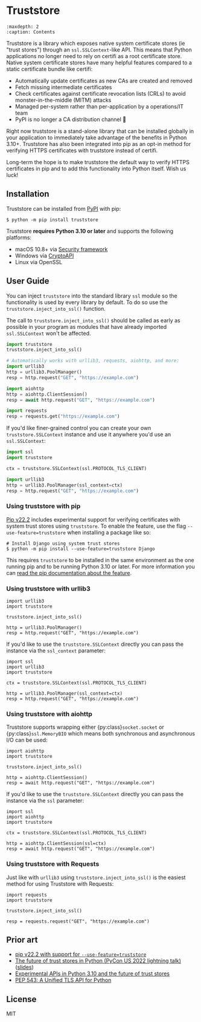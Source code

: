 # Truststore

```{toctree}
:maxdepth: 2
:caption: Contents
```

Truststore is a library which exposes native system certificate stores (ie "trust stores")
through an `ssl.SSLContext`-like API. This means that Python applications no longer need to
rely on certifi as a root certificate store. Native system certificate stores
have many helpful features compared to a static certificate bundle like certifi:

- Automatically update certificates as new CAs are created and removed
- Fetch missing intermediate certificates
- Check certificates against certificate revocation lists (CRLs) to avoid monster-in-the-middle (MITM) attacks
- Managed per-system rather than per-application by a operations/IT team
- PyPI is no longer a CA distribution channel 🥳

Right now truststore is a stand-alone library that can be installed globally in your
application to immediately take advantage of the benefits in Python 3.10+. Truststore
has also been integrated into pip as an opt-in method for verifying HTTPS certificates
with truststore instead of certifi.

Long-term the hope is to make truststore the default way to verify HTTPS certificates in pip
and to add this functionality into Python itself. Wish us luck!

## Installation

Truststore can be installed from [PyPI](https://pypi.org/project/truststore) with pip:

```{code-block} shell
$ python -m pip install truststore
```

Truststore **requires Python 3.10 or later** and supports the following platforms:
- macOS 10.8+ via [Security framework](https://developer.apple.com/documentation/security)
- Windows via [CryptoAPI](https://docs.microsoft.com/en-us/windows/win32/seccrypto/cryptography-functions#certificate-verification-functions)
- Linux via OpenSSL

## User Guide

You can inject `truststore` into the standard library `ssl` module so the functionality is used
by every library by default. To do so use the `truststore.inject_into_ssl()` function.

The call to `truststore.inject_into_ssl()` should be called as early as possible in
your program as modules that have already imported `ssl.SSLContext` won't be affected.

```python
import truststore
truststore.inject_into_ssl()

# Automatically works with urllib3, requests, aiohttp, and more:
import urllib3
http = urllib3.PoolManager()
resp = http.request("GET", "https://example.com")

import aiohttp
http = aiohttp.ClientSession()
resp = await http.request("GET", "https://example.com")

import requests
resp = requests.get("https://example.com")
```

If you'd like finer-grained control you can create your own `truststore.SSLContext` instance
and use it anywhere you'd use an `ssl.SSLContext`:

```python
import ssl
import truststore

ctx = truststore.SSLContext(ssl.PROTOCOL_TLS_CLIENT)

import urllib3
http = urllib3.PoolManager(ssl_context=ctx)
resp = http.request("GET", "https://example.com")
```

### Using truststore with pip

[Pip v22.2](https://discuss.python.org/t/announcement-pip-22-2-release/17543) includes experimental support for verifying certificates with system trust stores using `truststore`. To enable the feature, use the flag `--use-feature=truststore` when installing a package like so:

```{code-block} bash
# Install Django using system trust stores
$ python -m pip install --use-feature=truststore Django
```

This requires `truststore` to be installed in the same environment as the one running pip and to be running Python 3.10 or later. For more information you can [read the pip documentation about the feature](https://pip.pypa.io/en/stable/user_guide/#using-system-trust-stores-for-verifying-https).

### Using truststore with urllib3

```{code-block} python
import urllib3
import truststore

truststore.inject_into_ssl()

http = urllib3.PoolManager()
resp = http.request("GET", "https://example.com")
```

If you'd like to use the `truststore.SSLContext` directly you can pass
the instance via the `ssl_context` parameter:

```{code-block} python
import ssl
import urllib3
import truststore

ctx = truststore.SSLContext(ssl.PROTOCOL_TLS_CLIENT)

http = urllib3.PoolManager(ssl_context=ctx)
resp = http.request("GET", "https://example.com")
```

### Using truststore with aiohttp

Truststore supports wrapping either {py:class}`socket.socket` or {py:class}`ssl.MemoryBIO` which means both synchronous and asynchronous I/O can be used:

```{code-block} python
import aiohttp
import truststore

truststore.inject_into_ssl()

http = aiohttp.ClientSession()
resp = await http.request("GET", "https://example.com")
```

If you'd like to use the `truststore.SSLContext` directly you can pass
the instance via the `ssl` parameter:

```{code-block} python
import ssl
import aiohttp
import truststore

ctx = truststore.SSLContext(ssl.PROTOCOL_TLS_CLIENT)

http = aiohttp.ClientSession(ssl=ctx)
resp = await http.request("GET", "https://example.com")
```

### Using truststore with Requests

Just like with `urllib3` using `truststore.inject_into_ssl()` is the easiest method for using Truststore with Requests:

```{code-block} python
import requests
import truststore

truststore.inject_into_ssl()

resp = requests.request("GET", "https://example.com")
```

## Prior art

* [pip v22.2 with support for `--use-feature=truststore`](https://discuss.python.org/t/announcement-pip-22-2-release/17543)
* [The future of trust stores in Python (PyCon US 2022 lightning talk)](https://youtu.be/1IiL31tUEVk?t=698) ([slides](https://speakerdeck.com/sethmlarson/the-future-of-trust-stores-in-python))
* [Experimental APIs in Python 3.10 and the future of trust stores](https://sethmlarson.dev/blog/2021-11-27/experimental-python-3.10-apis-and-trust-stores)
* [PEP 543: A Unified TLS API for Python](https://www.python.org/dev/peps/pep-0543)

## License

MIT
